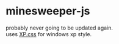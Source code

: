 # minesweeper-js
probably never going to be updated again.<br>
uses [XP.css](https://github.com/botoxparty/XP.css) for windows xp style.
